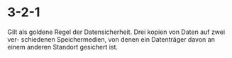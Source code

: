 # 3-2-1
Gilt als goldene Regel der Datensicherheit. Drei kopien von Daten auf zwei ver-
schiedenen Speichermedien, von denen ein Datenträger davon an einem anderen
Standort gesichert ist.